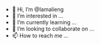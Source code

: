 - 👋 Hi, I’m @Iamalieng
- 👀 I’m interested in ...
- 🌱 I’m currently learning ...
- 💞️ I’m looking to collaborate on ...
- 📫 How to reach me ...

<!---
Iamalieng/Iamalieng is a ✨ special ✨ repository because its `README.md` (this file) appears on your GitHub profile.
You can click the Preview link to take a look at your changes.
--->
